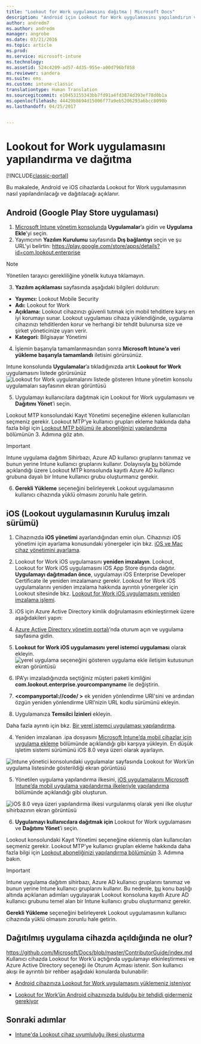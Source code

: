 ```yaml
---
title: "Lookout for Work uygulamasını dağıtma | Microsoft Docs"
description: "Android için Lookout for Work uygulamasını yapılandırın ve dağıtın."
author: andredm7
ms.author: andredm
manager: angrobe
ms.date: 03/21/2016
ms.topic: article
ms.prod: 
ms.service: microsoft-intune
ms.technology: 
ms.assetid: 524c4209-ad57-4d35-955e-a00d796bf858
ms.reviewer: sandera
ms.suite: ems
ms.custom: intune-classic
translationtype: Human Translation
ms.sourcegitcommit: e10453155343bb7fd91a4fd3874d393ef78d0b1a
ms.openlocfilehash: 44429b8694d15006f77a9eb5206293a6bcc8090b
ms.lasthandoff: 04/25/2017


---
```


# <a name="configure-and-deploy-lookout-for-work-app"></a>Lookout for Work uygulamasını yapılandırma ve dağıtma

[!INCLUDE[classic-portal](../includes/classic-portal.md)]

Bu makalede, Android ve iOS cihazlarda Lookout for Work uygulamasının nasıl yapılandırılacağı ve dağıtılacağı açıklanır.

## <a name="android-google-play-store-app"></a>Android (Google Play Store uygulaması)

1.    [Microsoft Intune yönetim konsolunda](https://manage.microsoft.com) **Uygulamalar**’a gidin ve **Uygulama Ekle**’yi seçin.
2.    Yayımcının **Yazılım Kurulumu** sayfasında **Dış bağlantıyı** seçin ve şu URL'yi belirtin: https://play.google.com/store/apps/details?id=com.lookout.enterprise
  >[!NOTE]
  >Yönetilen tarayıcı gerekliliğine yönelik kutuya tıklamayın.

3.    **Yazılım açıklaması** sayfasında aşağıdaki bilgileri doldurun:
  * **Yayımcı:** Lookout Mobile Security
  * **Adı:**   Lookout for Work
  * **Açıklama:**  Lookout cihazınızı güvenli tutmak için mobil tehditlere karşı en iyi korumayı sunar. Lookout uygulaması cihaza yüklendiğinde, uygulama cihazınızı tehditlerden korur ve herhangi bir tehdit bulunursa size ve şirket yöneticinize uyarı verir.
  * **Kategori:** Bilgisayar Yönetimi

4. İşlemin başarıyla tamamlanmasından sonra **Microsoft Intune’a veri yükleme başarıyla tamamlandı** iletisini görürsünüz.

  Intune konsolunda **Uygulamalar**’a tıkladığınızda artık **Lookout for Work** uygulamasını listede görürsünüz ![Lookout for Work uygulamalarını listede gösteren Intune yönetim konsolu uygulamaları sayfasının ekran görüntüsü](../media/mtp/lookout-app-listed-intune-console.png)

5. Uygulamayı kullanıcılara dağıtmak için Lookout for Work uygulamasını ve **Dağıtımı Yönet**’i seçin.

  Lookout MTP konsolundaki Kayıt Yönetimi seçeneğine eklenen kullanıcıları seçmeniz gerekir.  Lookout MTP’ye kullanıcı grupları ekleme hakkında daha fazla bilgi için [Lookout MTP bölümü ile aboneliğinizi yapılandırma](configure-and-deploy-lookout-for-work-apps.md) bölümünün 3. Adımına göz atın.

  >[!IMPORTANT]
  > Intune uygulama dağıtım Sihirbazı, Azure AD kullanıcı gruplarını tanımaz ve bunun yerine Intune kullanıcı gruplarını kullanır. Dolayısıyla [bu](plan-your-user-and-device-groups.md) bölümde açıklandığı üzere Lookout MTP konsolunda kayıtlı Azure AD kullanıcı grubuna dayalı bir Intune kullanıcı grubu oluşturmanız gerekir.

6. **Gerekli Yükleme** seçeneğini belirleyerek Lookout uygulamasının kullanıcı cihazında yüklü olmasını zorunlu hale getirin.

## <a name="ios-enterprise-signed-version-of-lookout-app"></a>iOS (Lookout uygulamasının Kuruluş imzalı sürümü)

1. Cihazınızda **iOS yönetimi** ayarlandığından emin olun. Cihazınızı iOS yönetimi için ayarlama konusundaki yönergeler için bkz. [iOS ve Mac cihaz yönetimini ayarlama](set-up-ios-and-mac-management-with-microsoft-intune.md).

2. Lookout for Work iOS uygulamasını **yeniden imzalayın**. Lookout, Lookout for Work iOS uygulamasını iOS App Store dışında dağıtır. **Uygulamayı dağıtmadan önce**, uygulamayı iOS Enterprise Developer Certificate ile yeniden imzalamanız gerekir. Lookout for Work iOS uygulamalarını yeniden imzalama hakkında ayrıntılı yönergeler için Lookout sitesinde bkz. [Lookout for Work iOS uygulamasını yeniden imzalama işlemi](https://personal.support.lookout.com/hc/articles/114094038714).

3. iOS için Azure Active Directory kimlik doğrulamasını etkinleştirmek üzere aşağıdakileri yapın:
  1.  [Azure Active Directory yönetim portalı](https://manage.windowsazure.com)’nda oturum açın ve uygulama sayfasına gidin.
  2.  **Lookout for Work iOS uygulamasını** **yerel istemci uygulaması** olarak ekleyin.
  ![yerel uygulama seçeneğini gösteren uygulama ekle iletişim kutusunun ekran görüntüsü](../media/mtp/aad-add-app.png)
  3. IPA’yı imzaladığınızda seçtiğiniz müşteri paketi kimliğini **com.lookout.enterprise.yourcompanyname** ile değiştirin.
  4.  **&lt;companyportal://code/ >** ek yeniden yönlendirme URI'sini ve ardından özgün yeniden yönlendirme URI’nizin URL kodlu sürümünü ekleyin.
  5.  Uygulamanıza **Temsilci İzinleri** ekleyin.

  Daha fazla ayrıntı için bkz. [Bir yerel istemci uygulaması yapılandırma](https://azure.microsoft.com/documentation/articles/app-service-mobile-how-to-configure-active-directory-authentication/#optional-configure-a-native-client-application).

4. Yeniden imzalanan .ipa dosyasını [Microsoft Intune’da mobil cihazlar için uygulama ekleme](https://docs.microsoft.com/intune/deploy-use/add-apps-for-mobile-devices-in-microsoft-intune) bölümünde açıklandığı gibi karşıya yükleyin. En düşük işletim sistemi sürümünü iOS 8.0 veya üzeri olarak ayarlayın.

  ![Intune yönetici konsolundaki uygulamalar sayfasında Lookout for Work’ün uygulama listesinde gösterildiği ekran görüntüsü](../media/mtp/ios-app-uploaded-intune.png)

5. Yönetilen uygulama yapılandırma ilkesini, [iOS uygulamalarını Microsoft Intune’da mobil uygulama yapılandırma ilkeleriyle yapılandırma](https://docs.microsoft.com/intune/deploy-use/configure-ios-apps-with-mobile-app-configuration-policies-in-microsoft-intune) bölümünde açıklandığı gibi oluşturun.

  ![iOS 8.0 veya üzeri yapılandırma ilkesi vurgulanmış olarak yeni ilke oluştur sihirbazının ekran görüntüsü](../media/mtp/ios-app-config.png)

6. **Uygulamayı kullanıcılara dağıtmak için** Lookout for Work uygulamasını ve **Dağıtımı Yönet**’i seçin.

  Lookout konsolundaki Kayıt Yönetimi seçeneğine eklenmiş olan kullanıcıları seçmeniz gerekir.  Lookout MTP’ye kullanıcı grupları ekleme hakkında daha fazla bilgi için [Lookout aboneliğinizi yapılandırma bölümünün](https://docs.microsoft.com/sccm/protect/deploy-use/configure-and-deploy-lookout-for-work-apps) 3. Adımına bakın.

  >[!IMPORTANT]
  > Intune uygulama dağıtım sihirbazı, Azure AD kullanıcı gruplarını tanımaz ve bunun yerine Intune kullanıcı gruplarını kullanır. Bu nedenle, [bu](plan-your-user-and-device-groups.md) konu başlığı altında açıklanan adımları uygulayarak Lookout konsoluna kayıtlı Azure AD kullanıcı grubunu temel alan bir Intune kullanıcı grubu oluşturmanız gerekir.

  **Gerekli Yükleme** seçeneğini belirleyerek Lookout uygulamasının kullanıcı cihazında yüklü olmasını zorunlu hale getirin.

## <a name="what-happens-when-the-deployed-app-is-opened-on-the-device"></a>Dağıtılmış uygulama cihazda açıldığında ne olur?
https://github.com/Microsoft/Docs/blob/master/ContributorGuide/index.md Kullanıcı cihazda Lookout for Work’ü açtığında uygulamayı etkinleştirmesi ve Azure Active Directory seçeneği ile Oturum Açması istenir. Son kullanıcı akışı ile ayrıntılı bir rehber aşağıdaki konularda bulunabilir:

* [Android cihazınıza Lookout for Work uygulamasını yüklemeniz isteniyor](https://docs.microsoft.com/intune/enduser/you-are-prompted-to-install-lookout-for-work-android)

* [Lookout for Work’ün Android cihazınızda bulduğu bir tehdidi gidermeniz gerekiyor](https://docs.microsoft.com/intune/enduser/you-need-to-resolve-a-threat-found-by-lookout-for-work-android)

## <a name="next-steps"></a>Sonraki adımlar
* [Intune'da Lookout cihaz uyumluluğu ilkesi oluşturma](https://docs.microsoft.com/sccm/protect/deploy-use/enable-device-threat-protection-rule-compliance-policy)

